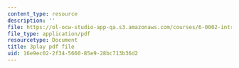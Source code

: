 ```yaml
---
content_type: resource
description: ''
file: https://ol-ocw-studio-app-qa.s3.amazonaws.com/courses/6-0002-introduction-to-computational-thinking-and-data-science-fall-2016/16e9ec022f34566085e928bc713b36d2_iOZVbILaIZc.pdf
file_type: application/pdf
resourcetype: Document
title: 3play pdf file
uid: 16e9ec02-2f34-5660-85e9-28bc713b36d2
---
```

